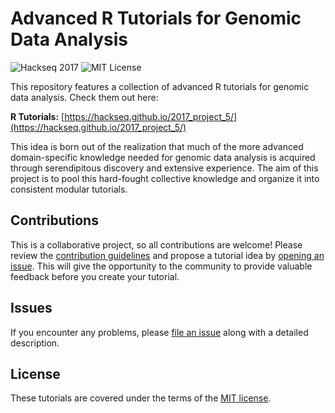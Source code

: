 # Advanced R Tutorials for Genomic Data Analysis

![Hackseq 2017](https://img.shields.io/badge/Hackseq-2017-cccccc.svg)
![MIT License](https://img.shields.io/badge/License-MIT-blue.svg)

This repository features a collection of advanced R tutorials for genomic data analysis. Check them out here: 

**R Tutorials:** [https://hackseq.github.io/2017_project_5/](https://hackseq.github.io/2017_project_5/)

This idea is born out of the realization that much of the more advanced domain-specific knowledge needed for genomic data analysis is acquired through serendipitous discovery and extensive experience. The aim of this project is to pool this hard-fought collective knowledge and organize it into consistent modular tutorials. 

## Contributions

This is a collaborative project, so all contributions are welcome! Please review the [contribution guidelines](CONTRIBUTING.md) and propose a tutorial idea by [opening an issue](https://github.com/hackseq/2017_project_5/issues/new). This will give the opportunity to the community to provide valuable feedback before you create your tutorial. 

## Issues

If you encounter any problems, please [file an issue](https://github.com/hackseq/2017_project_5/issues/new) along with a detailed description.

## License

These tutorials are covered under the terms of the [MIT license](LICENSE). 
